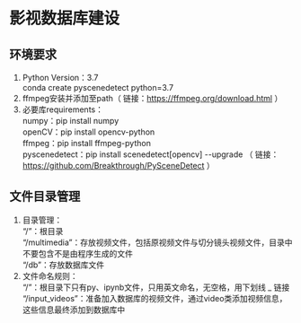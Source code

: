 # 影视数据库建设

## 环境要求
1. Python Version：3.7  
    conda create pyscenedetect python=3.7  
2. ffmpeg安装并添加至path（ 链接：https://ffmpeg.org/download.html ）
3. 必要库requirements：  
    numpy：pip install numpy   
    openCV：pip install opencv-python  
    ffmpeg：pip install ffmpeg-python  
    pyscenedetect：pip install scenedetect[opencv] --upgrade （ 链接：https://github.com/Breakthrough/PySceneDetect ）  
    

## 文件目录管理
1. 目录管理：  
“/”：根目录  
“/multimedia”：存放视频文件，包括原视频文件与切分镜头视频文件，目录中不要包含不是由程序生成的文件  
“/db”：存放数据库文件  
2. 文件命名规则：  
“/”：根目录下只有py、ipynb文件，只用英文命名，无空格，用下划线 _ 链接  
“/input_videos”：准备加入数据库的视频文件，通过video类添加视频信息，这些信息最终添加到数据库中
